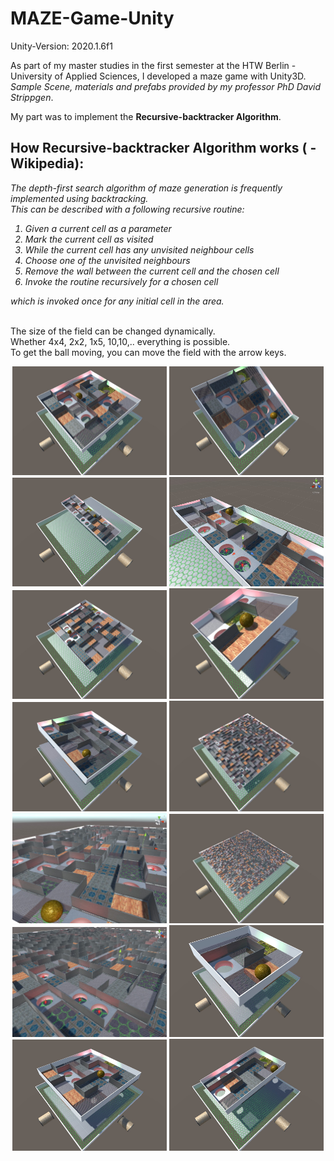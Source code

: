 # MAZE-Game-Unity

Unity-Version: 2020.1.6f1</br>

As part of my master studies in the first semester at the HTW Berlin - University of Applied Sciences, I developed a maze game with Unity3D.
<i>Sample Scene, materials and prefabs provided by my professor PhD David Strippgen</i>.

My part was to implement the <b>Recursive-backtracker Algorithm</b>.
</br>
## How Recursive-backtracker Algorithm works ( - Wikipedia):

<i>The depth-first search algorithm of maze generation is frequently implemented using backtracking.</br> 
This can be described with a following recursive routine:

1. Given a current cell as a parameter
2. Mark the current cell as visited
3. While the current cell has any unvisited neighbour cells
4. Choose one of the unvisited neighbours
5. Remove the wall between the current cell and the chosen cell
6. Invoke the routine recursively for a chosen cell

which is invoked once for any initial cell in the area.</i>
</br></br>

The size of the field can be changed dynamically.<br> 
Whether 4x4, 2x2, 1x5, 10,10,.. everything is possible.</br>
To get the ball moving, you can move the field with the arrow keys.</br>

<p align="center">
    <img src="./docs/maze1_2_2.jpg"  width="49%" height="49%">
    <img src="./docs/maze2_2_2.jpg"  width="49%" height="49%">
    <img src="./docs/maze3_1_5.jpg"  width="49%" height="49%">
    <img src="./docs/maze4_1_5.jpg"  width="49%" height="49%">
    <img src="./docs/maze5_3_4.jpg"  width="49%" height="49%">
    <img src="./docs/maze6_1_1.jpg"  width="49%" height="49%">
    <img src="./docs/maze6_2_2.jpg"  width="49%" height="49%">
    <img src="./docs/maze7_10_10.jpg"  width="49%" height="49%">
    <img src="./docs/maze8_10_10.jpg"  width="49%" height="49%">
    <img src="./docs/maze9_20_20.jpg"  width="49%" height="49%">
    <img src="./docs/maze10_20_20.jpg"  width="49%" height="49%">
    <img src="./docs/maze12_1_1.jpg"  width="49%" height="49%">
    <img src="./docs/maze13_2_2.jpg"  width="49%" height="49%">
    <img src="./docs/maze14_2_1.jpg"  width="49%" height="49%">
</p>
